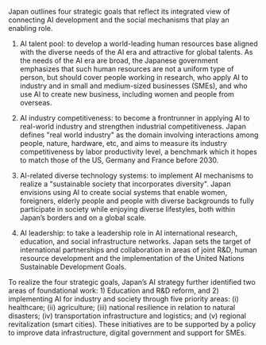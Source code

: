 Japan outlines four strategic goals that reflect its integrated view of connecting AI development and the social mechanisms that play an enabling role.

1) AI talent pool: to develop a world-leading human resources base aligned with the diverse needs of the AI era and attractive for global talents. As the needs of the AI era are broad, the Japanese government emphasizes that such human resources are not a uniform type of person, but should cover people working in research, who apply AI to industry and in small and medium-sized businesses (SMEs), and who use AI to create new business, including women and people from overseas.


2) AI industry competitiveness: to become a frontrunner in applying AI to real-world industry and strengthen industrial competitiveness. Japan defines "real world industry" as the domain involving interactions among people, nature, hardware, etc, and aims to measure its industry competitiveness by labor productivity level, a benchmark which it hopes to match those of the US, Germany and France before 2030.


3) AI-related diverse technology systems: to implement AI mechanisms to realize a "sustainable society that incorporates diversity". Japan envisions using AI to create social systems that enable women, foreigners, elderly people and people with diverse backgrounds to fully participate in society while enjoying diverse lifestyles, both within Japan’s borders and on a global scale.


4) AI leadership: to take a leadership role in AI international research, education, and social infrastructure networks. Japan sets the target of international partnerships and collaboration in areas of joint R&D, human resource development and the implementation of the United Nations Sustainable Development Goals.

To realize the four strategic goals, Japan’s AI strategy further identified two areas of foundational work: 1) Education and R&D reform, and 2) implementing AI for industry and society through five priority areas: (i) healthcare; (ii) agriculture; (iii) national resilience in relation to natural disasters; (iv) transportation infrastructure and logistics; and (v) regional revitalization (smart cities). These initiatives are to be supported by a policy to improve data infrastructure, digital government and support for SMEs.

